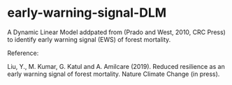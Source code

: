# early-warning-signal-DLM

A Dynamic Linear Model addpated from (Prado and West, 2010, CRC Press) to identify early warning signal (EWS) of forest mortality. 

Reference:

Liu, Y., M. Kumar, G. Katul and A. Amilcare (2019). Reduced resilience as an early warning signal of forest mortality. Nature Climate Change (in press).
